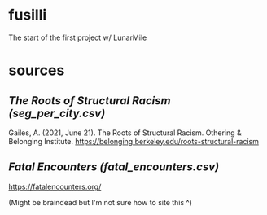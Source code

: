 # fusilli

The start of the first project w/ LunarMile 









# sources

## *The Roots of Structural Racism (seg_per_city.csv)*

Gailes, A. (2021, June 21). The Roots of Structural Racism. Othering & Belonging Institute. https://belonging.berkeley.edu/roots-structural-racism

## *Fatal Encounters (fatal_encounters.csv)*

https://fatalencounters.org/

(Might be braindead but I'm not sure how to site this ^)
